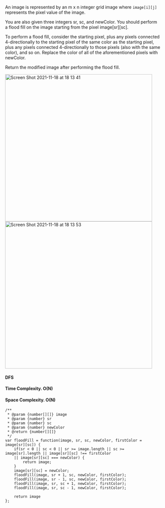 An image is represented by an m x n integer grid image where `image[i][j]` represents the pixel value of the image.

You are also given three integers sr, sc, and newColor. You should perform a flood fill on the image starting from the pixel image[sr][sc].

To perform a flood fill, consider the starting pixel, plus any pixels connected 4-directionally to the starting pixel of the same color as the starting pixel, plus any pixels connected 4-directionally to those pixels (also with the same color), and so on. Replace the color of all of the aforementioned pixels with newColor.

Return the modified image after performing the flood fill.

<img width="477" alt="Screen Shot 2021-11-18 at 18 13 41" src="https://user-images.githubusercontent.com/37787994/142526721-d07cbcfa-0bd7-4caa-b193-628678c3ebbe.png">

<img width="477" alt="Screen Shot 2021-11-18 at 18 13 53" src="https://user-images.githubusercontent.com/37787994/142526857-38f469e0-24c3-467b-adf0-256d117f412f.png">

#### DFS
#### Time Complexity. O(N) 
#### Space Complexity. O(N)

```JS
/**
 * @param {number[][]} image
 * @param {number} sr
 * @param {number} sc
 * @param {number} newColor
 * @return {number[][]}
 */
var floodFill = function(image, sr, sc, newColor, firstColor = image[sr][sc]) {
    if(sr < 0 || sc < 0 || sr >= image.length || sc >= image[sr].length || image[sr][sc] !== firstColor 
    || image[sr][sc] === newColor) {
        return image;
    }
    image[sr][sc] = newColor;
    floodFill(image, sr + 1, sc, newColor, firstColor);
    floodFill(image, sr - 1, sc, newColor, firstColor);
    floodFill(image, sr, sc + 1, newColor, firstColor);
    floodFill(image, sr, sc - 1, newColor, firstColor);
    
    return image
};
```
